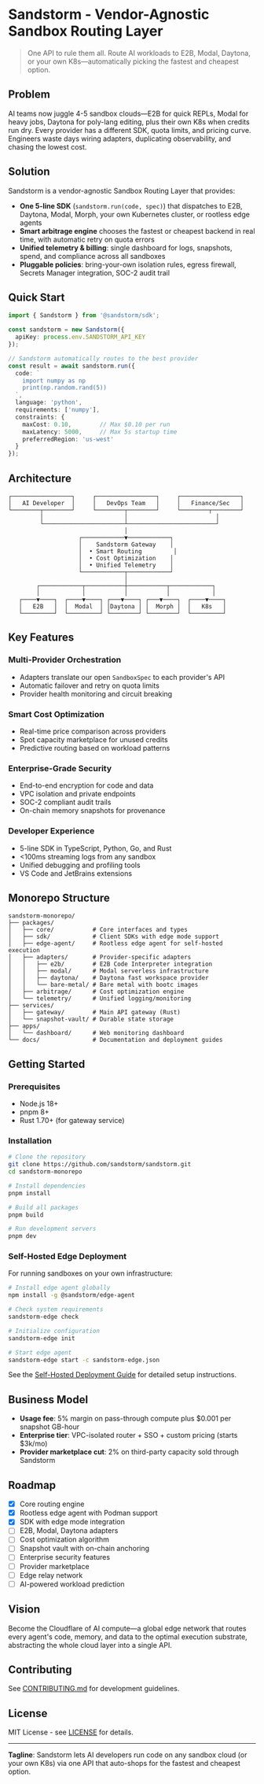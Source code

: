 # Sandstorm - Vendor-Agnostic Sandbox Routing Layer

> One API to rule them all. Route AI workloads to E2B, Modal, Daytona, or your own K8s—automatically picking the fastest and cheapest option.

## Problem

AI teams now juggle 4-5 sandbox clouds—E2B for quick REPLs, Modal for heavy jobs, Daytona for poly-lang editing, plus their own K8s when credits run dry. Every provider has a different SDK, quota limits, and pricing curve. Engineers waste days wiring adapters, duplicating observability, and chasing the lowest cost.

## Solution

Sandstorm is a vendor-agnostic Sandbox Routing Layer that provides:

- **One 5-line SDK** (`sandstorm.run(code, spec)`) that dispatches to E2B, Daytona, Modal, Morph, your own Kubernetes cluster, or rootless edge agents
- **Smart arbitrage engine** chooses the fastest or cheapest backend in real time, with automatic retry on quota errors
- **Unified telemetry & billing**: single dashboard for logs, snapshots, spend, and compliance across all sandboxes
- **Pluggable policies**: bring-your-own isolation rules, egress firewall, Secrets Manager integration, SOC-2 audit trail

## Quick Start

```typescript
import { Sandstorm } from '@sandstorm/sdk';

const sandstorm = new Sandstorm({
  apiKey: process.env.SANDSTORM_API_KEY
});

// Sandstorm automatically routes to the best provider
const result = await sandstorm.run({
  code: `
    import numpy as np
    print(np.random.rand(5))
  `,
  language: 'python',
  requirements: ['numpy'],
  constraints: {
    maxCost: 0.10,        // Max $0.10 per run
    maxLatency: 5000,     // Max 5s startup time
    preferredRegion: 'us-west'
  }
});
```

## Architecture

```
┌─────────────────┐     ┌─────────────────┐     ┌─────────────────┐
│   AI Developer  │     │   DevOps Team   │     │   Finance/Sec   │
└────────┬────────┘     └────────┬────────┘     └────────┬────────┘
         │                       │                         │
         └───────────────────────┴─────────────────────────┘
                                 │
                    ┌────────────▼────────────┐
                    │    Sandstorm Gateway    │
                    │  • Smart Routing         │
                    │  • Cost Optimization    │
                    │  • Unified Telemetry    │
                    └────────────┬────────────┘
                                 │
        ┌────────────┬───────────┼───────────┬────────────┐
        │            │           │           │            │
   ┌────▼────┐  ┌────▼────┐ ┌───▼────┐ ┌───▼────┐  ┌────▼────┐
   │   E2B   │  │  Modal  │ │Daytona │ │  Morph │  │   K8s   │
   └─────────┘  └─────────┘ └────────┘ └────────┘  └─────────┘
```

## Key Features

### Multi-Provider Orchestration
- Adapters translate our open `SandboxSpec` to each provider's API
- Automatic failover and retry on quota limits
- Provider health monitoring and circuit breaking

### Smart Cost Optimization
- Real-time price comparison across providers
- Spot capacity marketplace for unused credits
- Predictive routing based on workload patterns

### Enterprise-Grade Security
- End-to-end encryption for code and data
- VPC isolation and private endpoints
- SOC-2 compliant audit trails
- On-chain memory snapshots for provenance

### Developer Experience
- 5-line SDK in TypeScript, Python, Go, and Rust
- <100ms streaming logs from any sandbox
- Unified debugging and profiling tools
- VS Code and JetBrains extensions

## Monorepo Structure

```
sandstorm-monorepo/
├── packages/
│   ├── core/           # Core interfaces and types
│   ├── sdk/            # Client SDKs with edge mode support
│   ├── edge-agent/     # Rootless edge agent for self-hosted execution
│   ├── adapters/       # Provider-specific adapters
│   │   ├── e2b/        # E2B Code Interpreter integration
│   │   ├── modal/      # Modal serverless infrastructure
│   │   ├── daytona/    # Daytona fast workspace provider
│   │   └── bare-metal/ # Bare metal with bootc images
│   ├── arbitrage/      # Cost optimization engine
│   └── telemetry/      # Unified logging/monitoring
├── services/
│   ├── gateway/        # Main API gateway (Rust)
│   └── snapshot-vault/ # Durable state storage
├── apps/
│   └── dashboard/      # Web monitoring dashboard
└── docs/               # Documentation and deployment guides
```

## Getting Started

### Prerequisites
- Node.js 18+
- pnpm 8+
- Rust 1.70+ (for gateway service)

### Installation

```bash
# Clone the repository
git clone https://github.com/sandstorm/sandstorm.git
cd sandstorm-monorepo

# Install dependencies
pnpm install

# Build all packages
pnpm build

# Run development servers
pnpm dev
```

### Self-Hosted Edge Deployment

For running sandboxes on your own infrastructure:

```bash
# Install edge agent globally
npm install -g @sandstorm/edge-agent

# Check system requirements
sandstorm-edge check

# Initialize configuration
sandstorm-edge init

# Start edge agent
sandstorm-edge start -c sandstorm-edge.json
```

See the [Self-Hosted Deployment Guide](./docs/self-hosted-deployment.md) for detailed setup instructions.

## Business Model

- **Usage fee**: 5% margin on pass-through compute plus $0.001 per snapshot GB-hour
- **Enterprise tier**: VPC-isolated router + SSO + custom pricing (starts $3k/mo)
- **Provider marketplace cut**: 2% on third-party capacity sold through Sandstorm

## Roadmap

- [x] Core routing engine
- [x] Rootless edge agent with Podman support
- [x] SDK with edge mode integration
- [ ] E2B, Modal, Daytona adapters
- [ ] Cost optimization algorithm
- [ ] Snapshot vault with on-chain anchoring
- [ ] Enterprise security features
- [ ] Provider marketplace
- [ ] Edge relay network
- [ ] AI-powered workload prediction

## Vision

Become the Cloudflare of AI compute—a global edge network that routes every agent's code, memory, and data to the optimal execution substrate, abstracting the whole cloud layer into a single API.

## Contributing

See [CONTRIBUTING.md](./CONTRIBUTING.md) for development guidelines.

## License

MIT License - see [LICENSE](./LICENSE) for details.

---

**Tagline**: Sandstorm lets AI developers run code on any sandbox cloud (or your own K8s) via one API that auto-shops for the fastest and cheapest option.